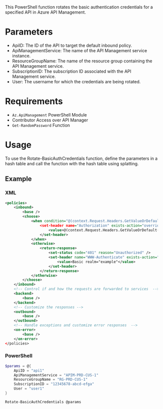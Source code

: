 This PowerShell function rotates the basic authentication credentials for a specified API in Azure API Management.

# Parameters
* ApiID: The ID of the API to target the default inbound policy.
* ApiManagementService: The name of the API Management service instance.
* ResourceGroupName: The name of the resource group containing the API Management service.
* SubscriptionID: The subscription ID associated with the API Management service.
* User: The username for which the credentials are being rotated.

# Requirements
* `Az.ApiManagement` PowerShell Module
* Contributor Access over API Manager
* `Get-RandomPassword` Function

# Usage
To use the Rotate-BasicAuthCredentials function, define the parameters in a hash table and call the function with the hash table using splatting.

## Example

### XML
```xml
<policies>
    <inbound>
        <base />
        <choose>
            <when condition="@(context.Request.Headers.GetValueOrDefault("Authorization") == "Basic " + Convert.ToBase64String(System.Text.Encoding.ASCII.GetBytes("user1:Cred1")) || context.Request.Headers.GetValueOrDefault("Authorization") == "Basic " + Convert.ToBase64String(System.Text.Encoding.ASCII.GetBytes("user1:Cred2")))">
                <set-header name="Authorization" exists-action="override">
                    <value>@(context.Request.Headers.GetValueOrDefault("Authorization"))</value>
                </set-header>
            </when>
            <otherwise>
                <return-response>
                    <set-status code="401" reason="Unauthorized" />
                    <set-header name="WWW-Authenticate" exists-action="override">
                        <value>Basic realm="example"</value>
                    </set-header>
                </return-response>
            </otherwise>
        </choose>
    </inbound>
    <!-- Control if and how the requests are forwarded to services  -->
    <backend>
        <base />
    </backend>
    <!-- Customize the responses -->
    <outbound>
        <base />
    </outbound>
    <!-- Handle exceptions and customize error responses  -->
    <on-error>
        <base />
    </on-error>
</policies>
```
### PowerShell
```powershell
$params = @{
    ApiID = "api1"
    ApiManagementService = "APIM-PRD-CUS-1"
    ResourceGroupName = "RG-PRD-CUS-1"
    SubscriptionID = "12345678-abcd-efga"
    User = "user1"
}

Rotate-BasicAuthCredentials @params
```
